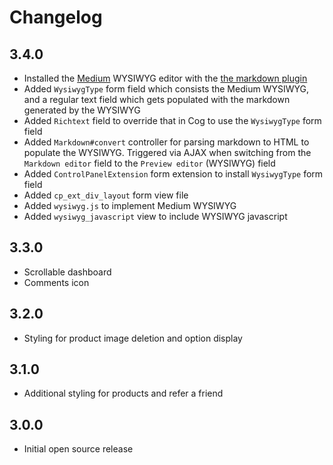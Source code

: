 # Changelog

## 3.4.0

- Installed the <a href="https://github.com/daviferreira/medium-editor">Medium</a> WYSIWYG editor with the <a href="https://github.com/IonicaBizau/medium-editor-markdown">the markdown plugin</a>
- Added `WysiwygType` form field which consists the Medium WYSIWYG, and a regular text field which gets populated with the markdown generated by the WYSIWYG
- Added `Richtext` field to override that in Cog to use the `WysiwygType` form field
- Added `Markdown#convert` controller for parsing markdown to HTML to populate the WYSIWYG. Triggered via AJAX when switching from the `Markdown editor` field to the `Preview editor` (WYSIWYG) field
- Added `ControlPanelExtension` form extension to install `WysiwygType` form field
- Added `cp_ext_div_layout` form view file
- Added `wysiwyg.js` to implement Medium WYSIWYG
- Added `wysiwyg_javascript` view to include WYSIWYG javascript

## 3.3.0

- Scrollable dashboard
- Comments icon

## 3.2.0

- Styling for product image deletion and option display

## 3.1.0

- Additional styling for products and refer a friend

## 3.0.0

- Initial open source release

